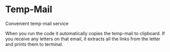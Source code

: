# Temp-Mail
Convenient temp-mail service

When you run the code it automatically copies the temp-mail to clipboard.
If you receive any letters on that email, it extracts all the links from the 
letter and prints them to terminal.
